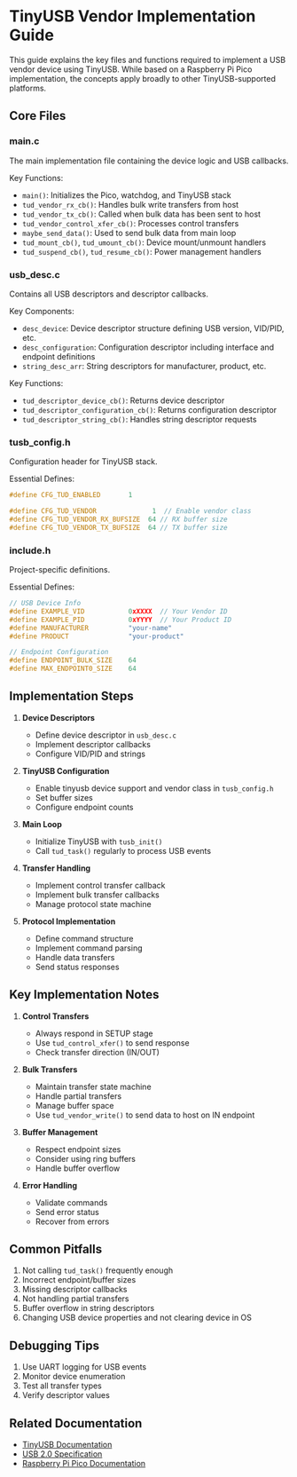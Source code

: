 # TinyUSB Vendor Implementation Guide

This guide explains the key files and functions required to implement a USB vendor device using TinyUSB. While based on a Raspberry Pi Pico implementation, the concepts apply broadly to other TinyUSB-supported platforms.

## Core Files

### main.c
The main implementation file containing the device logic and USB callbacks.

Key Functions:
- `main()`: Initializes the Pico, watchdog, and TinyUSB stack
- `tud_vendor_rx_cb()`: Handles bulk write transfers from host
- `tud_vendor_tx_cb()`: Called when bulk data has been sent to host
- `tud_vendor_control_xfer_cb()`: Processes control transfers
- `maybe_send_data()`: Used to send bulk data from main loop
- `tud_mount_cb()`, `tud_umount_cb()`: Device mount/unmount handlers
- `tud_suspend_cb()`, `tud_resume_cb()`: Power management handlers

### usb_desc.c 
Contains all USB descriptors and descriptor callbacks.

Key Components:
- `desc_device`: Device descriptor structure defining USB version, VID/PID, etc.
- `desc_configuration`: Configuration descriptor including interface and endpoint definitions
- `string_desc_arr`: String descriptors for manufacturer, product, etc.

Key Functions:
- `tud_descriptor_device_cb()`: Returns device descriptor
- `tud_descriptor_configuration_cb()`: Returns configuration descriptor
- `tud_descriptor_string_cb()`: Handles string descriptor requests

### tusb_config.h
Configuration header for TinyUSB stack.

Essential Defines:
```c
#define CFG_TUD_ENABLED       1

#define CFG_TUD_VENDOR              1  // Enable vendor class
#define CFG_TUD_VENDOR_RX_BUFSIZE  64 // RX buffer size
#define CFG_TUD_VENDOR_TX_BUFSIZE  64 // TX buffer size
```

### include.h
Project-specific definitions.

Essential Defines:
```c
// USB Device Info
#define EXAMPLE_VID           0xXXXX  // Your Vendor ID
#define EXAMPLE_PID           0xYYYY  // Your Product ID
#define MANUFACTURER          "your-name"
#define PRODUCT               "your-product"

// Endpoint Configuration
#define ENDPOINT_BULK_SIZE    64
#define MAX_ENDPOINT0_SIZE    64
```

## Implementation Steps

1. **Device Descriptors**
   - Define device descriptor in `usb_desc.c`
   - Implement descriptor callbacks
   - Configure VID/PID and strings

2. **TinyUSB Configuration**
   - Enable tinyusb device support and vendor class in `tusb_config.h`
   - Set buffer sizes
   - Configure endpoint counts

3. **Main Loop**
   - Initialize TinyUSB with `tusb_init()`
   - Call `tud_task()` regularly to process USB events

4. **Transfer Handling**
   - Implement control transfer callback
   - Implement bulk transfer callbacks
   - Manage protocol state machine

5. **Protocol Implementation**
   - Define command structure
   - Implement command parsing
   - Handle data transfers
   - Send status responses

## Key Implementation Notes

1. **Control Transfers**
   - Always respond in SETUP stage
   - Use `tud_control_xfer()` to send response
   - Check transfer direction (IN/OUT)

2. **Bulk Transfers**
   - Maintain transfer state machine
   - Handle partial transfers
   - Manage buffer space
   - Use `tud_vendor_write()` to send data to host on IN endpoint

3. **Buffer Management**
   - Respect endpoint sizes
   - Consider using ring buffers
   - Handle buffer overflow

4. **Error Handling**
   - Validate commands
   - Send error status
   - Recover from errors

## Common Pitfalls

1. Not calling `tud_task()` frequently enough
2. Incorrect endpoint/buffer sizes
3. Missing descriptor callbacks
4. Not handling partial transfers
5. Buffer overflow in string descriptors
6. Changing USB device properties and not clearing device in OS

## Debugging Tips

1. Use UART logging for USB events
2. Monitor device enumeration
3. Test all transfer types
4. Verify descriptor values

## Related Documentation

- [TinyUSB Documentation](https://docs.tinyusb.org)
- [USB 2.0 Specification](https://www.usb.org/document-library/usb-20-specification)
- [Raspberry Pi Pico Documentation](https://www.raspberrypi.com/documentation/pico-sdk)